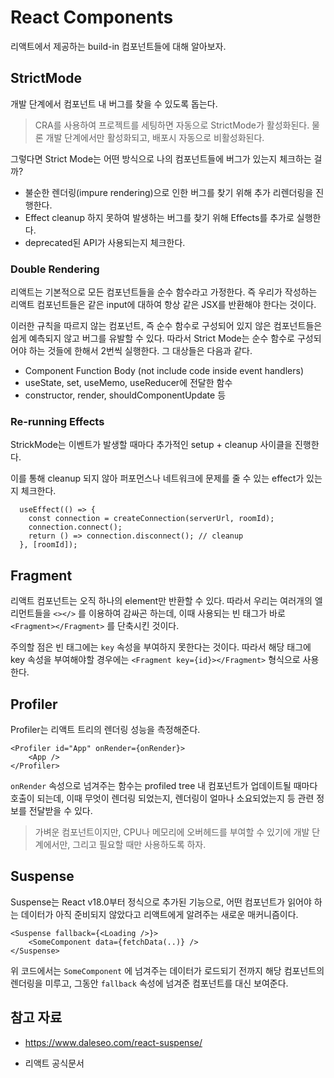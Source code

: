 # React Components

리액트에서 제공하는 build-in 컴포넌트들에 대해 알아보자.

## StrictMode

개발 단계에서 컴포넌트 내 버그를 찾을 수 있도록 돕는다.

> CRA를 사용하여 프로젝트를 세팅하면 자동으로 StrictMode가 활성화된다. 물론 개발 단계에서만 활성화되고, 배포시 자동으로 비활성화된다.

그렇다면 Strict Mode는 어떤 방식으로 나의 컴포넌트들에 버그가 있는지 체크하는 걸까?

- 불순한 렌더링(impure rendering)으로 인한 버그를 찾기 위해 추가 리렌더링을 진행한다.
- Effect cleanup 하지 못하여 발생하는 버그를 찾기 위해 Effects를 추가로 실행한다.
- deprecated된 API가 사용되는지 체크한다.

### Double Rendering

리액트는 기본적으로 모든 컴포넌트들을 순수 함수라고 가정한다. 즉 우리가 작성하는 리액트 컴포넌트들은  같은 input에 대하여 항상 같은 JSX를 반환해야 한다는 것이다.

이러한 규칙을 따르지 않는 컴포넌트, 즉 순수 함수로 구성되어 있지 않은 컴포넌트들은 쉽게 예측되지 않고 버그를 유발할 수 있다. 따라서 Strict Mode는 순수 함수로 구성되어야 하는 것들에 한해서 2번씩 실행한다. 그 대상들은 다음과 같다.

- Component Function Body (not include code inside event handlers)
- useState, set, useMemo, useReducer에 전달한 함수
- constructor, render, shouldComponentUpdate 등

### Re-running Effects

StrickMode는 이벤트가 발생할 때마다 추가적인 setup + cleanup 사이클을 진행한다.

이를 통해 cleanup 되지 않아 퍼포먼스나 네트워크에 문제를 줄 수 있는 effect가 있는지 체크한다. 

```
  useEffect(() => {
    const connection = createConnection(serverUrl, roomId);
    connection.connect();
    return () => connection.disconnect(); // cleanup
  }, [roomId]);
```

## Fragment 

리액트 컴포넌트는 오직 하나의 element만 반환할 수 있다. 따라서 우리는 여러개의 엘리먼트들을  `<></>` 를 이용하여 감싸곤 하는데, 이때 사용되는 빈 태그가 바로 `<Fragment></Fragment>` 를 단축시킨 것이다. 

주의할 점은 빈 태그에는 `key` 속성을 부여하지 못한다는 것이다. 따라서 해당 태그에 key 속성을 부여해야할 경우에는 `<Fragment key={id}></Fragment>` 형식으로 사용한다.

## Profiler

Profiler는 리액트 트리의 렌더링 성능을 측정해준다. 

```
<Profiler id="App" onRender={onRender}>
	<App />
</Profiler>
```

`onRender` 속성으로 넘겨주는 함수는 profiled tree 내 컴포넌트가 업데이트될 때마다 호출이 되는데, 이때 무엇이 렌더링 되었는지, 렌더링이 얼마나 소요되었는지 등 관련 정보를 전달받을 수 있다. 

> 가벼운 컴포넌트이지만, CPU나 메모리에 오버헤드를 부여할 수 있기에 개발 단계에서만, 그리고 필요할 때만 사용하도록 하자.

## Suspense

Suspense는 React v18.0부터 정식으로 추가된 기능으로, 어떤 컴포넌트가 읽어야 하는 데이터가 아직 준비되지 않았다고 리액트에게 알려주는 새로운 매커니즘이다. 

```
<Suspense fallback={<Loading />}>
	<SomeComponent data={fetchData(..)} />
</Suspense>
```

위 코드에서는 `SomeComponent` 에 넘겨주는 데이터가 로드되기 전까지 해당 컴포넌트의 렌더링을 미루고, 그동안 `fallback` 속성에 넘겨준 컴포넌트를 대신 보여준다.



## 참고 자료

- https://www.daleseo.com/react-suspense/

- 리액트 공식문서